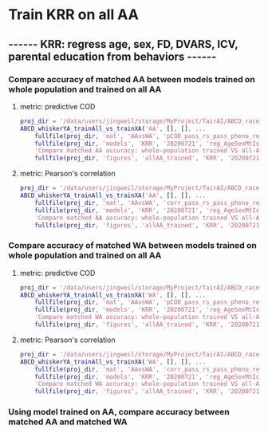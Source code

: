 # Train KRR on all AA

## ------ KRR: regress age, sex, FD, DVARS, ICV, parental education from behaviors ------

### Compare accuracy of matched AA between models trained on whole population and trained on all AA

1. metric: predictive COD

    ```matlab
    proj_dir = '/data/users/jingweil/storage/MyProject/fairAI/ABCD_race';
    ABCD_whiskerYA_trainAll_vs_trainXA('AA', [], [], ...
        fullfile(proj_dir, 'mat', 'AAvsWA', 'pCOD_pass_rs_pass_pheno_reg_AgeSexMtIcvPeduc_fr_y.mat'), ...
        fullfile(proj_dir, 'models', 'KRR', '20200721', 'reg_AgeSexMtIcvPEduc_y_allAA'), 'predictive_COD', ...
        'Compare matched AA accuracy: whole-population trained VS all-AA trained', ...
        fullfile(proj_dir, 'figures', 'allAA_trained', 'KRR', '20200721'), 'pCOD_matchedAA_WholePopModel_vs_AllAAmodel')
    ```

2. metric: Pearson's correlation

    ```matlab
    proj_dir = '/data/users/jingweil/storage/MyProject/fairAI/ABCD_race';
    ABCD_whiskerYA_trainAll_vs_trainXA('AA', [], [], ...
        fullfile(proj_dir, 'mat', 'AAvsWA', 'corr_pass_rs_pass_pheno_reg_AgeSexMtIcvPeduc_fr_y.mat'), ...
        fullfile(proj_dir, 'models', 'KRR', '20200721', 'reg_AgeSexMtIcvPEduc_y_allAA'), 'corr', ...
        'Compare matched AA accuracy: whole-population trained VS all-AA trained', ...
        fullfile(proj_dir, 'figures', 'allAA_trained', 'KRR', '20200721'), 'corr_matchedAA_WholePopModel_vs_AllAAmodel')
    ```

### Compare accuracy of matched WA between models trained on whole population and trained on all AA

1. metric: predictive COD

    ```matlab
    proj_dir = '/data/users/jingweil/storage/MyProject/fairAI/ABCD_race';
    ABCD_whiskerYA_trainAll_vs_trainXA('WA', [], [], ...
        fullfile(proj_dir, 'mat', 'AAvsWA', 'pCOD_pass_rs_pass_pheno_reg_AgeSexMtIcvPeduc_fr_y.mat'), ...
        fullfile(proj_dir, 'models', 'KRR', '20200721', 'reg_AgeSexMtIcvPEduc_y_allAA'), 'predictive_COD', ...
        'Compare matched WA accuracy: whole-population trained VS all-AA trained', ...
        fullfile(proj_dir, 'figures', 'allAA_trained', 'KRR', '20200721'), 'pCOD_matchedWA_WholePopModel_vs_AllAAmodel')
    ```

2. metric: Pearson's correlation

    ```matlab
    proj_dir = '/data/users/jingweil/storage/MyProject/fairAI/ABCD_race';
    ABCD_whiskerYA_trainAll_vs_trainXA('WA', [], [], ...
        fullfile(proj_dir, 'mat', 'AAvsWA', 'corr_pass_rs_pass_pheno_reg_AgeSexMtIcvPeduc_fr_y.mat'), ...
        fullfile(proj_dir, 'models', 'KRR', '20200721', 'reg_AgeSexMtIcvPEduc_y_allAA'), 'corr', ...
        'Compare matched WA accuracy: whole-population trained VS all-AA trained', ...
        fullfile(proj_dir, 'figures', 'allAA_trained', 'KRR', '20200721'), 'corr_matchedWA_WholePopModel_vs_AllAAmodel')
    ```

### Using model trained on AA, compare accuracy between matched AA and matched WA

